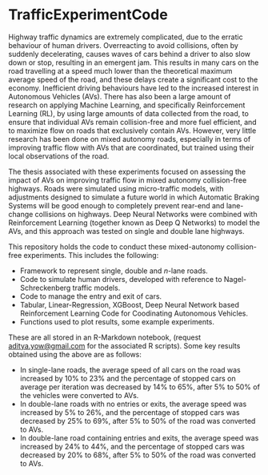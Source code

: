 # TrafficExperimentCode

Highway traffic dynamics are extremely complicated, due to the erratic behaviour of human drivers. Overreacting to avoid collisions, often by suddenly decelerating, causes waves of cars behind a driver to also slow down or stop, resulting in an emergent jam. This results in many cars on the road travelling at a speed much lower than the theoretical maximum average speed of the road, and these delays create a significant cost to the economy. Inefficient driving behaviours have led to the increased interest in Autonomous Vehicles (AVs). There has also been a large amount of research on applying Machine Learning, and specifically Reinforcement Learning (RL), by using large amounts of data collected from the road, to ensure that individual AVs remain collision-free and more fuel efficient, and to maximize flow on roads that exclusively contain AVs. However, very little research has been done on mixed autonomy roads, especially in terms of improving traffic flow with AVs that are coordinated, but trained using their local observations of the road. 

The thesis associated with these experiments focused on assessing the impact of AVs on improving traffic flow in mixed autonomy collision-free highways. Roads were simulated using micro-traffic models, with adjustments designed to simulate a future world in which Automatic Braking Systems will be good enough to completely prevent rear-end and lane-change collisions on highways. Deep Neural Networks were combined with Reinforcement Learning (together known as Deep Q Networks) to model the AVs, and this approach was tested on single and double lane highways.

This repository holds the code to conduct these mixed-autonomy collision-free experiments. This includes the following:
+ Framework to represent single, double and $n$-lane roads.
+ Code to simulate human drivers, developed with reference to Nagel-Schreckenberg traffic models.
+ Code to manage the entry and exit of cars.
+ Tabular, Linear-Regression, XGBoost, Deep Neural Network based Reinforcement Learning Code for Coodinating Autonomous Vehicles.
+ Functions used to plot results, some example experiments.

These are all stored in an R-Markdown notebook, (request aditya.yow@gmail.com for the associated R scripts). Some key results obtained using the above are as follows:
+ In single-lane roads, the average speed of all cars on the road was increased by 10\% to 23\% and the percentage of stopped cars on average per iteration was decreased by 14\% to 65\%, after 5\% to 50\% of the vehicles were converted to AVs. 
+ In double-lane roads with no entries or exits, the average speed was increased by 5\% to 26\%, and the percentage of stopped cars was decreased by 25\% to 69\%, after 5\% to 50\% of the road was converted to AVs.
+ In double-lane road containing entries and exits, the average speed was increased by 24\% to 44\%, and the percentage of stopped cars was decreased by 20\% to 68\%, after 5\% to 50\% of the road was converted to AVs. 
